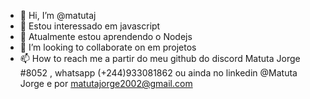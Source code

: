 - 👋 Hi, I’m @matutaj
- 👀 Estou interessado em javascript
- 🌱 Atualmente estou aprendendo  o Nodejs
- 💞️ I’m looking to collaborate on  em projetos
- 📫 How to reach me  a partir do meu github do discord Matuta Jorge
#8052 , whatsapp (+244)933081862 ou ainda no linkedin @Matuta Jorge e por matutajorge2002@gmail.com

<!---
matutaj/matutaj is a ✨ special ✨ repository because its `README.md` (this file) appears on your GitHub profile.
You can click the Preview link to take a look at your changes.
--->
